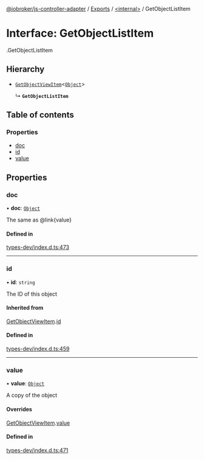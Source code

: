 [@iobroker/js-controller-adapter](../README.md) / [Exports](../modules.md) / [<internal\>](../modules/internal_.md) / GetObjectListItem

# Interface: GetObjectListItem

[<internal>](../modules/internal_.md).GetObjectListItem

## Hierarchy

- [`GetObjectViewItem`](internal_.GetObjectViewItem.md)<[`Object`](../modules/internal_.md#object)\>

  ↳ **`GetObjectListItem`**

## Table of contents

### Properties

- [doc](internal_.GetObjectListItem.md#doc)
- [id](internal_.GetObjectListItem.md#id)
- [value](internal_.GetObjectListItem.md#value)

## Properties

### doc

• **doc**: [`Object`](../modules/internal_.md#object)

The same as @link{value}

#### Defined in

[types-dev/index.d.ts:473](https://github.com/ioBroker/ioBroker.js-controller/blob/d56f8d83/packages/types-dev/index.d.ts#L473)

___

### id

• **id**: `string`

The ID of this object

#### Inherited from

[GetObjectViewItem](internal_.GetObjectViewItem.md).[id](internal_.GetObjectViewItem.md#id)

#### Defined in

[types-dev/index.d.ts:459](https://github.com/ioBroker/ioBroker.js-controller/blob/d56f8d83/packages/types-dev/index.d.ts#L459)

___

### value

• **value**: [`Object`](../modules/internal_.md#object)

A copy of the object

#### Overrides

[GetObjectViewItem](internal_.GetObjectViewItem.md).[value](internal_.GetObjectViewItem.md#value)

#### Defined in

[types-dev/index.d.ts:471](https://github.com/ioBroker/ioBroker.js-controller/blob/d56f8d83/packages/types-dev/index.d.ts#L471)
